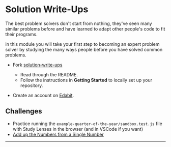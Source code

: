# Solution Write-Ups

The best problem solvers don't start from nothing, they've seen many similar problems before and have learned to adapt other people's code to fit their programs.

in this module you will take your first step to becoming an expert problem solver by studying the many ways people before you have solved common problems.

- Fork [solution-write-ups](https://github.com/HackYourFutureBelgium/solution-write-ups)

  - Read through the README.
  - Follow the instructions in **Getting Started** to locally set up your repository.

- Create an account on [Edabit](https://edabit.com).

## Challenges

- Practice running the `example-quarter-of-the-year/sandbox.test.js` file with Study Lenses in the browser (and in VSCode if you want)
- [Add up the Numbers from a Single Number](https://edabit.com/challenge/4gzDuDkompAqujpRi)

---
